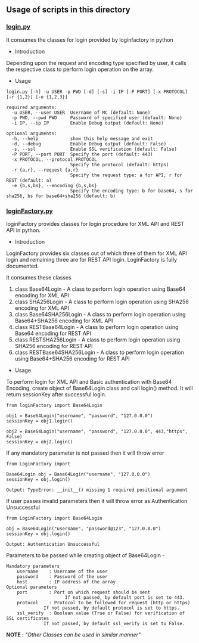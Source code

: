 ## Usage of scripts in this directory

### [login.py](./login/login.py)

It consumes the classes for login provided by loginfactory in python

- Introduction

Depending upon the request and encoding type specified by user, it calls
the respective class to perform login operation on the array.

- Usage

```
login.py [-h] -u USER -p PWD [-d] [-s] -i IP [-P PORT] [-x PROTOCOL] [-r {1,2}] [-e {1,2,3}]

required arguments:
  -u USER, --user USER  Username of MC (default: None)
  -p PWD, --pwd PWD     Password of specified user (default: None)
  -i IP, --ip IP        Enable Debug output (default: None)

optional arguments:
  -h, --help            show this help message and exit
  -d, --debug           Enable Debug output (default: False)
  -s, --ssl             Enable SSL verification (default: False)
  -P PORT, --port PORT  Specify the port (default: 443)
  -x PROTOCOL, --protocol PROTOCOL
                        Specify the protocol (default: https)
  -r {a,r}, --request {a,r}
                        Specify the request type: a for API, r for REST (default: a)
  -e {b,s,bs}, --encoding {b,s,bs}
                        Specify the encoding type: b for base64, s for sha256, bs for base64+sha256 (default: b)
```

### [loginFactory.py](./login/loginFactory.py)

loginFactory provides classes for login procedure for XML API and REST API in python.

- Introduction

LoginFactory provides six classes out of which three of them for XML API login
and remaining three are for REST API login. LoginFactory is fully documented.

It consumes these classes

1. class Base64Login - A class to perform login operation using Base64 encoding for XML API
2. class SHA256Login - A class to perform login operation using SHA256 encoding for XML API
3. class Base64SHA256Login - A class to perform login operation using Base64+SHA256 encoding for XML API
4. class RESTBase64Login - A class to perform login operation using Base64 encoding for REST API
5. class RESTSHA256Login - A class to perform login operation using SHA256 encoding for REST API
6. class RESTBase64SHA256Login - A class to perform login operation using Base64+SHA256 encoding for REST API

- Usage

To perform login for XML API and Basic authentication with Base64 Encoding,
create object of Base64Login class and call login() method. It will return sessionKey
after successful login.

```python3
from loginFactory import Base64Login 

obj1 = Base64Login("username", "password", "127.0.0.0")
sessionKey = obj1.login() 

obj2 = Base64Login("username", "password", "127.0.0.0", 443,"https", False)
sessionKey = obj2.login()
```

If any mandatory parameter is not passed then it will throw error
```python3
from LoginFactory import 

Base64Login obj = Base64Login("username", "127.0.0.0")
sessionKey = obj.login()
```
```
Output: TypeError: __init__() missing 1 required positional argument 
```

If user passes invalid parameters then it will throw error as Authentication Unsuccessful
```python3
from LoginFactory import Base64Login

obj = Base64Login("username", "password@123", "127.0.0.0")
sessionKey = obj.login()
```
```
Output: Authentication Unsuccessful
```

Parameters to be passed while creating object of Base64Login -

```
Mandatory parameters
	username    : Username of the user
	password    : Password of the user
	host        : IP address of the array
Optional parameters
 	port        : Port on which request should be sent
                      If not passed, by default port is set to 443.
	protocol    : Protocol to be followed for request (http or https)
		      If not passed, by default protocol is set to https.
	ssl_verify  : Boolean value (True or False) for verification of SSL certificates
		      If not passed, by default ssl_verify is set to False.
```

<b> NOTE :</b> <i>"Other Classes can be used in similar manner" </i>

